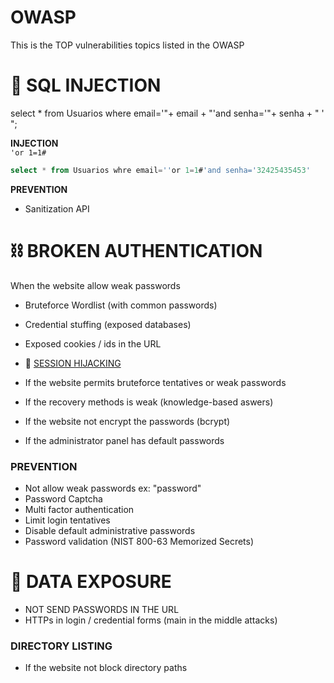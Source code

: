 # OWASP

This is the TOP vulnerabilities topics listed in the OWASP

# 💉 SQL INJECTION
<!-- - 💉 [SQL INJECTION](OWASP%20a8681dc402a447439b5f02a5fefeff32/SQL%20INJECTION%20688d8e00caf7475fa4928dfa53061993.md)-->

select * from Usuarios where email='"+ email + "'and senha='"+ senha + " ' ";

**INJECTION**  
`'or 1=1#`
```sql
select * from Usuarios whre email=''or 1=1#'and senha='32425435453'
```
**PREVENTION**
- Sanitization API

# ⛓ BROKEN AUTHENTICATION
<!-- - ⛓ [BROKEN AUTHENTICATION](OWASP%20a8681dc402a447439b5f02a5fefeff32/BROKEN%20AUTHENTICATION%20410e8796ff124658bb58d85820b5be16.md)-->

When the website allow weak passwords

- Bruteforce Wordlist (with common passwords)
- Credential stuffing (exposed databases)

- Exposed cookies / ids in the URL

- 🎫 [SESSION HIJACKING](BROKEN%20AUTHENTICATION%20410e8796ff124658bb58d85820b5be16/SESSION%20HIJACKING%205680569d402c459c82b312dd25038512.md)

- If the website permits bruteforce tentatives or weak passwords
- If the recovery methods is weak (knowledge-based aswers)
- If the website not encrypt the passwords (bcrypt)
- If the administrator panel has default passwords

### PREVENTION

- Not allow weak passwords ex: "password"
- Password Captcha
- Multi factor authentication
- Limit login tentatives
- Disable default administrative passwords
- Password validation  (NIST 800-63 Memorized Secrets)

# 🎲 DATA EXPOSURE
<!-- - 🎲 [DATA EXPOSURE](OWASP%20a8681dc402a447439b5f02a5fefeff32/DATA%20EXPOSURE%205dc2ec65cd434ea1a378b4d974e94314.md)-->

- NOT SEND PASSWORDS IN THE URL
- HTTPs in login / credential forms (main in the middle attacks)

### DIRECTORY LISTING

- If the website not block directory paths
